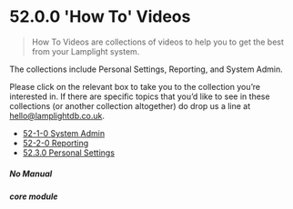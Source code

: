 # 52.0.0 'How To' Videos

> How To Videos are collections of videos to help you to get the best from your Lamplight system. 

The collections include Personal Settings, Reporting, and System Admin.

Please click on the relevant box to take you to the collection you’re interested in. If there are specific topics that you’d like to see in these collections (or another collection altogether) do drop us a line at hello@lamplightdb.co.uk.

- [52-1-0 System Admin](help/index/p/52.1.0)
- [52-2-0 Reporting](help/index/p/52.2.0)
- [52.3.0 Personal Settings](help/index/p/52.3.0)


##### No Manual

##### core module
